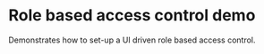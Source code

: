 # Role based access control demo

Demonstrates how to set-up a UI driven role based access control.
